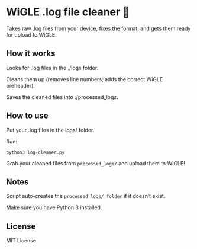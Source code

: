 # WiGLE .log file cleaner 📡

Takes raw .log files from your device, fixes the format, and gets them ready for upload to WiGLE.

## How it works

Looks for .log files in the ./logs folder.

Cleans them up (removes line numbers, adds the correct WiGLE preheader).

Saves the cleaned files into ./processed_logs.

## How to use

Put your .log files in the logs/ folder.

Run:

`python3 log-cleaner.py`

Grab your cleaned files from `processed_logs/` and upload them to WiGLE!

## Notes

Script auto-creates the `processed_logs/ folder` if it doesn’t exist.

Make sure you have Python 3 installed.

## License

MIT License
